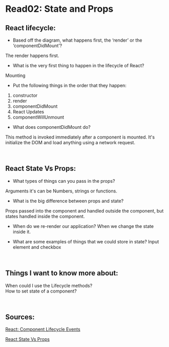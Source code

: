 # Read02: State and Props

## React lifecycle:

- Based off the diagram, what happens first, the ‘render’ or the ‘componentDidMount’?

The render happens first.

- What is the very first thing to happen in the lifecycle of React?

Mounting

- Put the following things in the order that they happen:

1. constructor
2. render
3. componentDidMount
4. React Updates
5. componentWillUnmount

- What does componentDidMount do?

This method is invoked immediately after a component is mounted. It's initialize the DOM and load anything using a network request.



<br/>

## React State Vs Props:

- What types of things can you pass in the props?

Arguments it's can be Numbers, strings or functions.

- What is the big difference between props and state?

Props passed into the component and handled outside the component, but states handled inside the component.

- When do we re-render our application?
When we change the state inside it.

- What are some examples of things that we could store in state?
Input element and checkbox


<br/>

## Things I want to know more about:
When could I use the Lifecycle methods? <br/>
How to set state of a component?

<br/>

## Sources:
[React: Component Lifecycle Events](https://medium.com/@joshuablankenshipnola/react-component-lifecycle-events-cb77e670a093)
<br/>

[React State Vs Props](https://www.youtube.com/watch?v=IYvD9oBCuJI)
